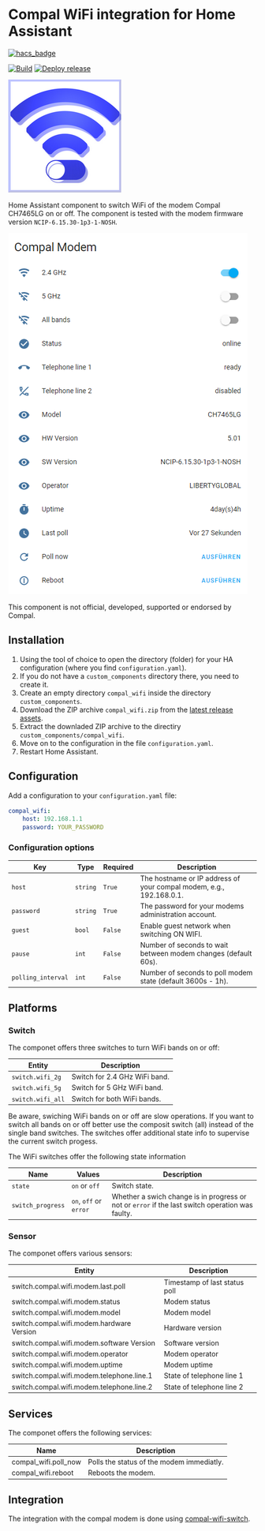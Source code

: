 # Compal WiFi integration for Home Assistant
[![hacs_badge](https://img.shields.io/badge/HACS-Default-orange.svg)](https://github.com/custom-components/hacs)

[![Build](https://github.com/frimtec/hass-compal-wifi/actions/workflows/build.yml/badge.svg)](https://github.com/frimtec/hass-compal-wifi/actions/workflows/build.yml)
[![Deploy release](https://github.com/frimtec/hass-compal-wifi/actions/workflows/deploy_release.yml/badge.svg)](https://github.com/frimtec/hass-compal-wifi/actions/workflows/deploy_release.yml)

![Icon](images/icon-readme.png)

Home Assistant component to switch WiFi of the modem Compal CH7465LG on or off.
The component is tested with the modem firmware version ```NCIP-6.15.30-1p3-1-NOSH```.

![WiFi switches!](images/compal-wifi.png)

This component is not official, developed, supported or endorsed by Compal.

## Installation

1. Using the tool of choice to open the directory (folder) for your HA configuration (where you find `configuration.yaml`).
2. If you do not have a `custom_components` directory there, you need to create it.
3. Create an empty directory `compal_wifi` inside the directory `custom_components`.
4. Download the ZIP archive `compal_wifi.zip` from the [latest release assets](https://github.com/frimtec/hass-compal-wifi/releases/latest).   
5. Extract the downladed ZIP archive to the directiry `custom_components/compal_wifi`.
6. Move on to the configuration in the file `configuration.yaml`.
7. Restart Home Assistant.

## Configuration 
 
Add a configuration to your `configuration.yaml` file:
``` yaml
compal_wifi:
    host: 192.168.1.1
    password: YOUR_PASSWORD
```

### Configuration options

Key | Type | Required | Description
--- | ---- | -------- | -----------
`host` | `string` | `True` | The hostname or IP address of your compal modem, e.g., 192.168.0.1.
`password` | `string` | `True` | The password for your modems administration account.
`guest` | `bool` | `False` | Enable guest network when switching ON WIFI. 
`pause` | `int` | `False` | Number of seconds to wait between modem changes (default 60s).
`polling_interval` | `int` | `False` | Number of seconds to poll modem state (default 3600s - 1h).


## Platforms

### Switch
The componet offers three switches to turn WiFi bands on or off:

Entity | Description
------ | -----------
`switch.wifi_2g` | Switch for 2.4 GHz WiFi band.
`switch.wifi_5g` | Switch for 5 GHz WiFi band.
`switch.wifi_all` | Switch for both WiFi bands. 

Be aware, swiching WiFi bands on or off are slow operations. If you want to switch all bands on or off better use the
composit switch (all) instead of the single band switches. 
The switches offer additional state info to supervise the current switch progess.

The WiFi switches offer the following state information

Name | Values | Description
---- | ------ | -----------
`state` | `on` or `off` | Switch state.
`switch_progress` | `on`, `off` or `error` | Whether a swich change is in progress or not or `error` if the last switch operation was faulty.

### Sensor
The componet offers various sensors:

Entity | Description
---- | -----------
switch.compal.wifi.modem.last.poll | Timestamp of last status poll
switch.compal.wifi.modem.status | Modem status
switch.compal.wifi.modem.model | Modem model
switch.compal.wifi.modem.hardware Version | Hardware version
switch.compal.wifi.modem.software Version | Software version
switch.compal.wifi.modem.operator | Modem operator
switch.compal.wifi.modem.uptime | Modem uptime
switch.compal.wifi.modem.telephone.line.1 | State of telephone line 1
switch.compal.wifi.modem.telephone.line.2 | State of telephone line 2

## Services
The componet offers the following services:

Name | Description
---- | -----------
compal_wifi.poll_now | Polls the status of the modem immediatly.
compal_wifi.reboot | Reboots the modem.

## Integration
The integration with the compal modem is done using [compal-wifi-switch](https://github.com/frimtec/compal-wifi-switch).  
